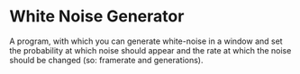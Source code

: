 # White Noise Generator
A program, with which you can generate white-noise in a window and set the probability at which noise should appear and the rate at which the noise should be changed (so: framerate and generations).
